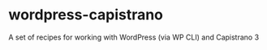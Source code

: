wordpress-capistrano
====================

A set of recipes for working with WordPress (via WP CLI) and Capistrano 3
